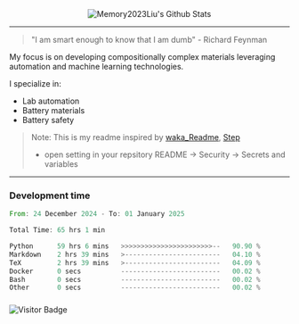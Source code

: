 <div align="center">
    <img align="center" src="https://github-readme-stats.vercel.app/api?username=Memory2023Liu&show_icons=true&count_private=true&hide_border=true" alt="Memory2023Liu's Github Stats"></img>
</div>

---

> "I am smart enough to know that I am dumb" - Richard Feynman 

My focus is on developing compositionally complex materials leveraging automation and machine learning technologies.

I specialize in:
- Lab automation
- Battery materials
- Battery safety

> Note: This is my readme inspired by [waka_Readme](https://github.com/marketplace/actions/waka-readme), [Step](https://github.com/orgs/community/discussions/116451)
> - open setting in your repsitory README -> Security -> Secrets and variables

---

### Development time
<!--START_SECTION:waka-->

```rust
From: 24 December 2024 - To: 01 January 2025

Total Time: 65 hrs 1 min

Python      59 hrs 6 mins   >>>>>>>>>>>>>>>>>>>>>>>--   90.90 %
Markdown    2 hrs 39 mins   >------------------------   04.10 %
TeX         2 hrs 39 mins   >------------------------   04.09 %
Docker      0 secs          -------------------------   00.02 %
Bash        0 secs          -------------------------   00.02 %
Other       0 secs          -------------------------   00.02 %
```

<!--END_SECTION:waka-->

### 

![Visitor Badge](https://visitor-badge.laobi.icu/badge?page_id=Memory2023Liu.Memory2023Liu)
